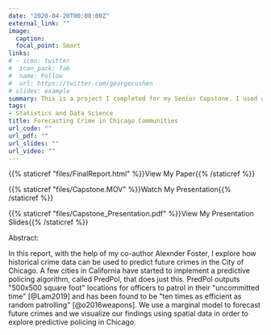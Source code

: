 ```yaml
---
date: "2020-04-20T00:00:00Z"
external_link: ""
image:
  caption:  
  focal_point: Smart
links:
# - icon: twitter
#  icon_pack: fab
#  name: Follow
#  url: https://twitter.com/georgecushen
# slides: example
summary: This is a project I completed for my Senior Capstone. I used a marginal model to forecast crime in Chicago communities.
tags:
- Statistics and Data Science 
title: Forecasting Crime in Chicago Communities
url_code: ""
url_pdf: ""
url_slides: ""
url_video: ""
---
```


{{% staticref "files/FinalReport.html" %}}View My Paper{{% /staticref %}}

{{% staticref "files/Capstone.MOV" %}}Watch My Presentation{{% /staticref %}}

{{% staticref "files/Capstone_Presentation.pdf" %}}View My Presentation Slides{{% /staticref %}}

Abstract: 

In this report, with the help of my co-author Alexnder Foster, I explore how historical crime data can be used to predict future crimes in the City of Chicago. A few cities in California have started to implement a predictive policing algorithm, called PredPol, that does just this. PredPol outputs "500x500 square foot" locations for officers to patrol in their "uncommitted time" [@Lam2019] and has been found to be "ten times as efficient as random patrolling" [@o2016weapons]. We use a marginal model to forecast future crimes and we visualize our findings using spatial data in order to explore predictive policing in Chicago. 
